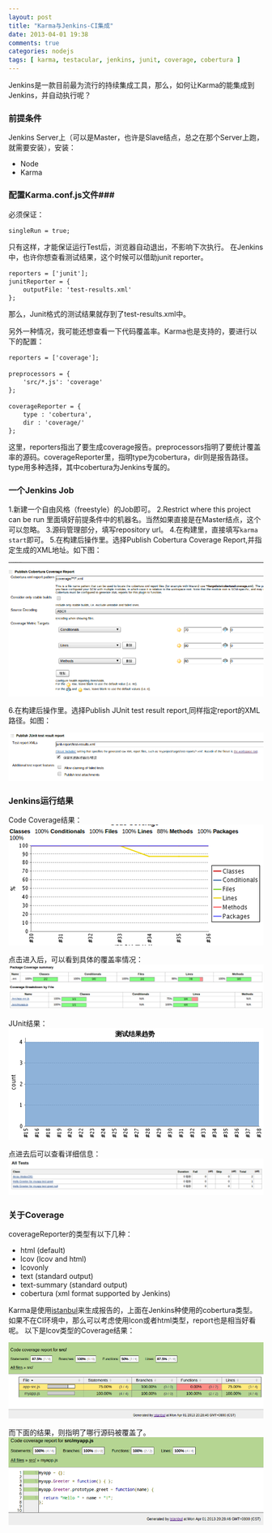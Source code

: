 ```yaml
---
layout: post
title: "Karma与Jenkins-CI集成"
date: 2013-04-01 19:38
comments: true
categories: nodejs
tags: [ karma, testacular, jenkins, junit, coverage, cobertura ]
---
```

Jenkins是一款目前最为流行的持续集成工具，那么，如何让Karma的能集成到Jenkins，并自动执行呢？

### 前提条件
Jenkins Server上（可以是Master，也许是Slave结点，总之在那个Server上跑，就需要安装），安装：

* Node
* Karma

### 配置Karma.conf.js文件###
必须保证：

	singleRun = true;
只有这样，才能保证运行Test后，浏览器自动退出，不影响下次执行。
在Jenkins中，也许你想查看测试结果，这个时候可以借助junit reporter。

	reporters = ['junit'];
	junitReporter = {
  		outputFile: 'test-results.xml'
	};
那么，Junit格式的测试结果就存到了test-results.xml中。

另外一种情况，我可能还想查看一下代码覆盖率。Karma也是支持的，要进行以下的配置：

	reporters = ['coverage'];

	preprocessors = {
    	'src/*.js': 'coverage'
	};

	coverageReporter = {
    	type : 'cobertura',
    	dir : 'coverage/'
	};
这里，reporters指出了要生成coverage报告。preprocessors指明了要统计覆盖率的源码。coverageReporter里，指明type为cobertura，dir则是报告路径。type用多种选择，其中cobertura为Jenkins专属的。
<!--more-->
### 一个Jenkins Job
1.新建一个自由风格（freestyle）的Job即可。
2.Restrict where this project can be run 里面填好前提条件中的机器名。当然如果直接是在Master结点，这个可以忽略。
3.源码管理部分，填写repository url。
4.在构建里，直接填写`karma start`即可。
5.在构建后操作里。选择Publish Cobertura Coverage Report,并指定生成的XML地址。如下图：

![karma-jenkins-cobertura](/images/blog/karma-jenkins-cobertura.png)

6.在构建后操作里。选择Publish JUnit test result report,同样指定report的XML路径。如图：

![karma-jenkins-junit](/images/blog/karma-jenkins-junit.png)

### Jenkins运行结果
Code Coverage结果：
![](/images/blog/karma-jenkins-codecoverage.png)

点击进入后，可以看到具体的覆盖率情况：
![](/images/blog/karma-jenkins-codecoverage-detail.png)

JUnit结果：
![](/images/blog/karma-jenkins-junit-report.png)

点进去后可以查看详细信息：
![](/images/blog/karma-jenkins-junit-report-detail.png)

### 关于Coverage
coverageReporter的类型有以下几种：

- html (default)
- lcov (lcov and html)
- lcovonly
- text (standard output)
- text-summary (standard output)
- cobertura (xml format supported by Jenkins)

Karma是使用[istanbul](http://gotwarlost.github.com/istanbul/)来生成报告的，上面在Jenkins种使用的cobertura类型。如果不在CI环境中，那么可以考虑使用lcon或者html类型，report也是相当好看呢。
以下是lcov类型的Coverage结果：

![](/images/blog/karma-lcov-1.png)

而下面的结果，则指明了哪行源码被覆盖了。
![](/images/blog/karma-lcov-2.png)
